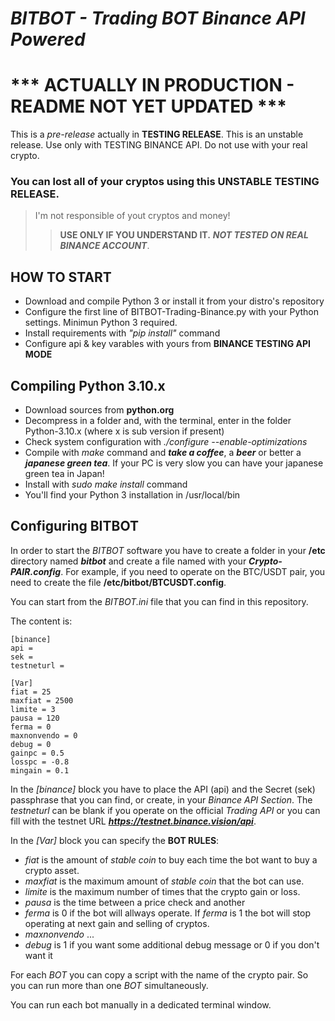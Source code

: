 # ***BITBOT - Trading BOT Binance API Powered***

# *** ACTUALLY IN PRODUCTION - README NOT YET UPDATED ***

This is a *pre-release* actually in **TESTING RELEASE**. This is an unstable release.
Use only with TESTING BINANCE API. 
Do not use with your real crypto. 

### You can lost all of your cryptos using this **UNSTABLE TESTING RELEASE.**
> I'm not responsible of yout cryptos and money!
>> **USE ONLY IF YOU UNDERSTAND IT.** ***NOT TESTED ON REAL BINANCE ACCOUNT***.

## HOW TO START
- Download and compile Python 3 or install it from your distro's repository
- Configure the first line of BITBOT-Trading-Binance.py with your Python settings. Minimun Python 3 required.
- Install requirements with *"pip install"* command
- Configure api & key varables with yours from **BINANCE TESTING API MODE**

## Compiling Python 3.10.x
- Download sources from **python.org**
- Decompress in a folder and, with the terminal, enter in the folder Python-3.10.x (where x is sub version if present)
- Check system configuration with *./configure --enable-optimizations*
- Compile with *make* command and ***take a coffee***, a ***beer*** or better a ***japanese green tea***. If your PC is very slow you can have your japanese green tea in Japan!
- Install with *sudo make install* command
- You'll find your Python 3 installation in /usr/local/bin 

## Configuring BITBOT
In order to start the *BITBOT* software you have to create a folder in your **/etc** directory named ***bitbot*** and create a file named with your ***Crypto-PAIR.config***.
For example, if you need to operate on the BTC/USDT pair, you need to create the file **/etc/bitbot/BTCUSDT.config**.

You can start from the *BITBOT.ini* file that you can find in this repository.

The content is:

	[binance]
	api = 
	sek = 
	testneturl = 
	
	[Var]
	fiat = 25
	maxfiat = 2500
	limite = 3
	pausa = 120
	ferma = 0
	maxnonvendo = 0
	debug = 0
	gainpc = 0.5
	losspc = -0.8
	mingain = 0.1

In the *[binance]* block you have to place the API (api) and the Secret (sek) passphrase that you can find, or create, in your *Binance API Section*.
The *testneturl* can be blank if you operate on the official *Trading API* or you can fill with the testnet URL ***https://testnet.binance.vision/api***.

In the *[Var]* block you can specify the **BOT RULES**:
- *fiat* is the amount of *stable coin* to buy each time the bot want to buy a crypto asset.
- *maxfiat* is the maximum amount of *stable coin* that the bot can use.
- *limite*  is the maximum number of times that the crypto gain or loss.
- *pausa* is the time between a price check and another
- *ferma* is 0 if the bot will allways operate. If *ferma* is 1 the bot will stop operating at next gain and selling of cryptos.
- *maxnonvendo* ...
- *debug* is 1 if you want some additional debug message or 0 if you don't want it

For each *BOT* you can copy a script with the name of the crypto pair. So you can run more than one *BOT* simultaneously.

You can run each bot manually in a dedicated terminal window.

